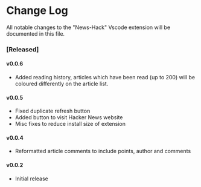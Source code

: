 # Change Log

All notable changes to the "News-Hack" Vscode extension will be documented in this file.

### [Released]

#### v0.0.6
- Added reading history, articles which have been read (up to 200) will be coloured differently on the article list.

#### v0.0.5
- Fixed duplicate refresh button
- Added button to visit Hacker News website
- Misc fixes to reduce install size of extension

#### v0.0.4
- Reformatted article comments to include points, author and comments

#### v0.0.2
- Initial release
